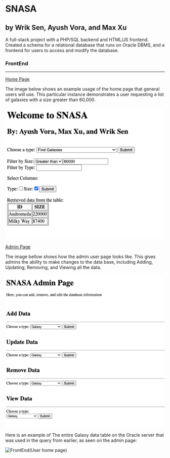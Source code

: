 # SNASA
## by Wrik Sen, Ayush Vora, and Max Xu
A full-stack project with a PHP/SQL backend and HTML/JS frontend. 
Created a schema for a relational database that runs on Oracle DBMS, and a frontend for users to access and modify the database.

### FrontEnd
****
<ins>Home Page</ins>

The image below shows an example usage of the home page that general users will use. This particular instance demonstrates a user requesting a list of galaxies with a size greater than 60,000.

![FrontEnd(User Home page)](./images/Home_UI.png)

<ins>Admin Page</ins>

The image bellow shows how the admin user page looks like. This gives admins the ability to make changes to the data base, including Adding, Updating, Removing, and Viewing all the data.

![FrontEnd(User Admin page)](./images/Admin_UI.png)

Here is an example of The entire Galaxy data table on the Oracle server that was used in the query from earlier, as seen on the admin page:

![FrontEnd(User home page)](./images/Example_UI.png)
